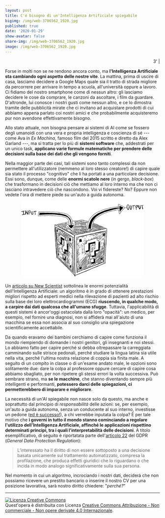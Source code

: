 ```yaml
---
layout: post
title: C'è bisogno di un'Intelligenza Artificiale spiegabile
bigimg: /img/web-3706562_1920.jpg
published: true
date: '2020-01-29'
show-avatar: false
share-img: /img/web-3706562_1920.jpg
image: /img/web-3706562_1920.jpg
---
```

<p align="right">
<i class="fa fa-clock-o fa-spin fa-2x" style="vertical-align: middle;"></i>  3' | 
</p>   
  
Forse in molti non se ne rendono ancora conto, ma **l'Intelligenza Artificiale sta cambiando ogni aspetto delle nostre vite**. La mattina, prima di uscire di casa, lasciamo decidere a Google Maps quale sia il tratto di strada migliore da percorrere per arrivare in tempo a scuola, all'università oppure a lavoro. Ci fidiamo del nostro smartphone come di nessun altro: gli lasciamo decidere le cose da comprare, le canzoni da ascoltare, i film da guardare. D'altronde, lui conosce i nostri gusti come nessun altro, e ce lo dimostra tramite delle pubblicità mirate che ci invitano ad acquistare prodotti di cui abbiamo appena parlato coi nostri amici e che probabilmente acquisteremo pur non avendone effettivamente bisogno. 

Allo stato attuale, non bisogna pensare ai sistemi di AI come se fossero degli umanoidi con una vera e propria intelligenza e coscienza di sé --- come Ava in *Ex Machina*, famoso film del 2015 scritto e diretto da Alex Garland ---, ma si tratta per lo più di **sistemi software** che, addestrati per un unico task, **applicano varie formule matematiche per prendere delle decisioni sulla base dei dati che gli vengono forniti**. 

Nella maggior parte dei casi, tali sistemi sono tanto complessi da non permettere all'utilizzatore (nemmeno al loro stesso creatore!) di capire quale sia stato il processo "cognitivo" che li ha portati a una particolare decisione. Essi sono, dunque, come delle **enormi scatole nere** (in gergo, *black-box*) che trasformano in decisioni ciò che mettiamo al loro interno ma che non ci lasciano intravedere ciò che nascondono. Voi vi fidereste? No? Eppure non vedete l'ora di mettere piede su un'auto a guida autonoma. 

<p align= 'center'>
<img src="/img/img20200126_12021114.png" alt="blackbox" style="width:400px;"/>
</p>

Un [articolo su New Scientist](https://www.newscientist.com/article/2222907-ai-can-predict-if-youll-die-soon-but-weve-no-idea-how-it-works/) sottolinea le enormi potenzialità dell'Intelligenza Artificiale: un algoritmo è in grado di ottenere prestazioni migliori rispetto ad esperti medici nella rilevazione di pazienti ad alto rischio sulla base dei loro elettrocardiogrammi (ECG) **riuscendo, in qualche modo, a carpire dai dati qualcosa che all'umano sfugge**. Tuttavia, l'applicabilità di questi sistemi è ancor'oggi ostacolata dalla loro "opacità": un medico, per esempio, nel fornire una diagnosi, non si affiderà mai all'aiuto di una macchina se essa non associa al suo consiglio una spiegazione scientificamente accettabile.
 
Da quando eravamo dei bambini cerchiamo di capire come funziona il mondo riempiendo di domande i nostri genitori, gli insegnanti e noi stessi. Lo abbiamo fatto per capire perché si debba oltrepassare la carreggiata camminando sulle strisce pedonali, perché studiare la lingua latina sia utile nella vita, perché l'ultima nostra relazione di coppia sia finita male. A seguito di un compito in classe o di un'esame andato male, le opzioni sono solitamente due: dare la colpa al professore oppure cercare di capire cosa abbiamo sbagliato, per non ripetere gli stessi errori la volta successiva. Può sembrare strano, ma **se le macchine**, che stanno diventando sempre più intelligenti e performanti, **potessero darci delle spiegazioni, ci permetterebbero di imparare e migliorare**.

La necessità di un'AI spiegabile non nasce solo da questo, ma anche e soprattutto dal principio di *responsabilità* delle azioni: se, per esempio, un'auto a guida autonoma, senza un conducente al suo interno, investisse un pedone ([ed è successo!](https://www.theguardian.com/technology/2018/mar/19/uber-self-driving-car-kills-woman-arizona-tempe)), a chi verrebbe inputata la colpa? È per tale motivo che **i governi in tutto il mondo stanno cominciando a regolare l'utilizzo dell'Intelligenza Artificiale, affinché le applicazioni rispettino determinati principi, tra i quali l'interpretabilità delle decisioni**. A titolo esemplificativo, di seguito è riportatata parte dell'[articolo 22](https://www.cyberlaws.it/2017/articolo-22-gdpr-regolamento-generale-sulla-protezione-dei-dati-ue2016679/) del GDPR (*General Data Protection Regulation*):

> L’interessato ha il diritto di non essere sottoposto a una decisione basata unicamente sul trattamento automatizzato, compresa la profilazione, che produca effetti giuridici che lo riguardano o che incida in modo analogo significativamente sulla sua persona.

Nel momento in cui un algoritmo, incrociando i nostri dati, deciderà che non possiamo ricevere un prestito bancario o inserire il nostro CV per una posizione lavorativa, sarà nostro diritto chiedere: "*perché?*"

---------------------------------------------

<a rel="license" href="http://creativecommons.org/licenses/by-nc-nd/4.0/"><img alt="Licenza Creative Commons" style="border-width:0" src="https://i.creativecommons.org/l/by-nc-nd/4.0/88x31.png" /></a><br />Quest'opera è distribuita con Licenza <a rel="license" href="http://creativecommons.org/licenses/by-nc-nd/4.0/">Creative Commons Attribuzione - Non commerciale - Non opere derivate 4.0 Internazionale</a>.
